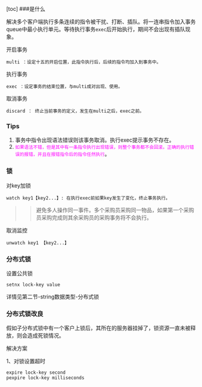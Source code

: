 [toc]
###是什么

解决多个客户端执行多条连续的指令被干扰、打断、插队。将一连串指令加入事务queue中最小执行单元。等待执行事务`exec`后开始执行，期间不会出现有插队现象。

开启事务

    multi ：设定十五的开启位置，此指令执行后，后续的指令均加入到事务中。

执行事务

    exec ：设定事务的结束位置，与multi成对出现、使用。

取消事务

    discard ： 终止当前事务的定义，发生在multi之后，exec之前。

### Tips

1. 事务中指令出现语法错误则该事务取消。执行exec提示事务不存在。
2. <code><font color=FF00FF>如果语法不错，但是其中有一条指令执行出现错误，则整个事务都不会回滚。正确的执行错误的报错，并且在报错指令后的指令任然执行</font></code>。


### 锁

对key加锁

    watch key1【key2...】: 在执行exec前如果key发生了变化，终止事务执行。

>> 避免多人操作同一事件。多个采购员采购同一物品，如果第一个采购员采购完成则其余采购员的采购事务将不会执行。

取消监控

    unwatch key1 【key2...】

### 分布式锁

设置公共锁

    setnx lock-key value
详情见第二节-string数据类型-分布式锁

### 分布式锁改良

假如子分布式锁中有一个客户上锁后，其所在的服务器挂掉了，锁资源一直未被释放，则会造成死锁情况。

解决方案

1、对锁设置超时

    expire lock-key second
    pexpire lock-key milliseconds
